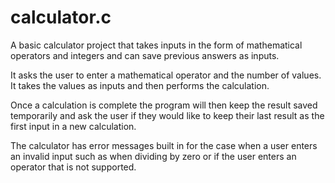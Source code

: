 # calculator.c
A basic calculator project that takes inputs in the form of mathematical operators and integers and can save previous answers as inputs.

It asks the user to enter a mathematical operator and the number of values. It takes the values as inputs and then performs the calculation.

Once a calculation is complete the program will then keep the result saved temporarily and ask the user if they would like to keep their last result as the first input in a new calculation. 

The calculator has error messages built in for the case when a user enters an invalid input such as when dividing by zero or if the user enters an operator that is not supported.
